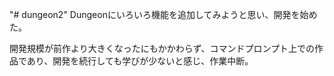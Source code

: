 "# dungeon2" 
Dungeonにいろいろ機能を追加してみようと思い、開発を始めた。

開発規模が前作より大きくなったにもかかわらず、コマンドプロンプト上での作品であり、開発を続行しても学びが少ないと感じ、作業中断。
